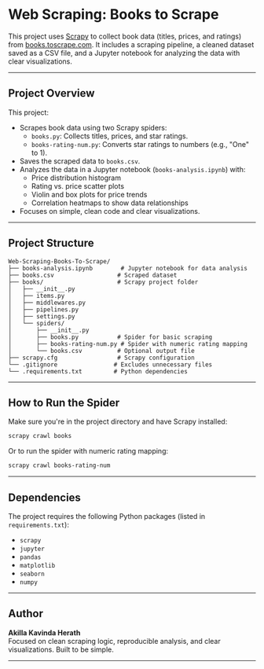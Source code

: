 # Web Scraping: Books to Scrape

This project uses [Scrapy](https://scrapy.org/) to collect book data (titles, prices, and ratings) from [books.toscrape.com](http://books.toscrape.com). It includes a scraping pipeline, a cleaned dataset saved as a CSV file, and a Jupyter notebook for analyzing the data with clear visualizations.

---

## Project Overview

This project:
- Scrapes book data using two Scrapy spiders:
  - `books.py`: Collects titles, prices, and star ratings.
  - `books-rating-num.py`: Converts star ratings to numbers (e.g., "One" to 1).
- Saves the scraped data to `books.csv`.
- Analyzes the data in a Jupyter notebook (`books-analysis.ipynb`) with:
  - Price distribution histogram
  - Rating vs. price scatter plots
  - Violin and box plots for price trends
  - Correlation heatmaps to show data relationships
- Focuses on simple, clean code and clear visualizations.

---

## Project Structure

```
Web-Scraping-Books-To-Scrape/
├── books-analysis.ipynb        # Jupyter notebook for data analysis
├── books.csv                  # Scraped dataset
├── books/                     # Scrapy project folder
│   ├── __init__.py
│   ├── items.py
│   ├── middlewares.py
│   ├── pipelines.py
│   ├── settings.py
│   └── spiders/
│       ├── __init__.py
│       ├── books.py           # Spider for basic scraping
│       ├── books-rating-num.py # Spider with numeric rating mapping
│       └── books.csv          # Optional output file
├── scrapy.cfg                 # Scrapy configuration
└── .gitignore                # Excludes unnecessary files
└── .requirements.txt         # Python dependencies
```

---

## How to Run the Spider

Make sure you're in the project directory and have Scrapy installed:

```bash
scrapy crawl books
```

Or to run the spider with numeric rating mapping:

```bash
scrapy crawl books-rating-num
```

---

## Dependencies

The project requires the following Python packages (listed in `requirements.txt`):
- `scrapy`
- `jupyter`
- `pandas`
- `matplotlib`
- `seaborn`
- `numpy`

---

## Author

**Akilla Kavinda Herath**  
Focused on clean scraping logic, reproducible analysis, and clear visualizations. Built to be simple.

---
